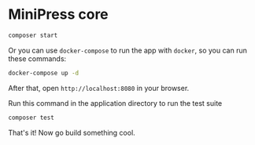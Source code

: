 # MiniPress core

```bash
composer start
```

Or you can use `docker-compose` to run the app with `docker`, so you can run these commands:
```bash
docker-compose up -d
```
After that, open `http://localhost:8080` in your browser.

Run this command in the application directory to run the test suite

```bash
composer test
```

That's it! Now go build something cool.
